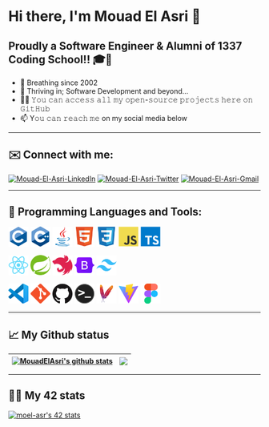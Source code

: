 # Hi there, I'm Mouad El Asri 👋

## Proudly a Software Engineer & Alumni of 1337 Coding School!! 🎓🚀

- 👀 Breathing since 2002
- 🎯 Thriving in; Software Development and beyond...
- 👨‍💻 𝚈𝚘𝚞 𝚌𝚊𝚗 𝚊𝚌𝚌𝚎𝚜𝚜 𝚊𝚕𝚕 𝚖𝚢 𝚘𝚙𝚎𝚗-𝚜𝚘𝚞𝚛𝚌𝚎 𝚙𝚛𝚘𝚓𝚎𝚌𝚝𝚜 𝚑𝚎𝚛𝚎 𝚘𝚗 𝙶𝚒𝚝𝙷𝚞𝚋
- 📫 Y𝚘𝚞 𝚌𝚊𝚗 𝚛𝚎𝚊𝚌𝚑 𝚖𝚎 on my social media below

---

## ✉️ Connect with me:

<p>
  <a href="https://linkedin.com/in/mouad-el-asri" target="blank"><img  src="https://img.icons8.com/color/48/000000/linkedin.png" alt="Mouad-El-Asri-LinkedIn" align="center" height="45" width="45" /></a>
  <a href="https://twitter.com/MouadElAsri4" target="blank"><img  src="https://img.icons8.com/fluency/48/000000/twitter.png" alt="Mouad-El-Asri-Twitter" align="center" height="45" width="45" /></a>
  <a href="mailto:elasrimouad90@gmail.com" target="blank"><img src="https://img.icons8.com/color/48/000000/gmail-new.png" alt="Mouad-El-Asri-Gmail" align="center" height="45" width="45"/></a>
</p>

---

## 🧰 Programming Languages and Tools:

<p align="left">
  <img src="https://raw.githubusercontent.com/devicons/devicon/master/icons/c/c-original.svg" alt="c" width="40" height="40"/>
  <img src="https://raw.githubusercontent.com/devicons/devicon/master/icons/cplusplus/cplusplus-original.svg" alt="cplusplus" width="40" height="40"/>
  <img src="https://raw.githubusercontent.com/devicons/devicon/master/icons/java/java-original.svg" alt="java" width="40" height="40"/>
  <img src="https://raw.githubusercontent.com/devicons/devicon/master/icons/html5/html5-original.svg" alt="html5" width="40" height="40"/>
  <img src="https://raw.githubusercontent.com/devicons/devicon/master/icons/css3/css3-original.svg" alt="css3" width="40" height="40"/>
  <img src="https://raw.githubusercontent.com/devicons/devicon/master/icons/javascript/javascript-original.svg" alt="javascript" width="40" height="40"/>
  <img src="https://raw.githubusercontent.com/devicons/devicon/master/icons/typescript/typescript-original.svg" alt="typescript" width="40" height="40"/>
</p>
<p align="left">
  <img src="https://raw.githubusercontent.com/devicons/devicon/master/icons/react/react-original.svg" alt="reactjs" width="40" height="40"/>
  <img src="https://raw.githubusercontent.com/devicons/devicon/master/icons/spring/spring-original.svg" alt="springboot" width="40" height="40"/>
  <img src="https://raw.githubusercontent.com/devicons/devicon/master/icons/nestjs/nestjs-original.svg" alt="nestjs" width="40" height="40"/>
  <img src="https://raw.githubusercontent.com/devicons/devicon/master/icons/bootstrap/bootstrap-original.svg" alt="bootstrap" width="40" height="40"/>
  <img src="https://raw.githubusercontent.com/devicons/devicon/master/icons/tailwindcss/tailwindcss-original.svg" alt="tailwindcss" width="40" height="40"/>
</p>
<p align="left">
  <img src="https://raw.githubusercontent.com/devicons/devicon/master/icons/vscode/vscode-original.svg" alt="vs code" width="40" height="40"/>
  <img src="https://raw.githubusercontent.com/devicons/devicon/master/icons/git/git-original.svg" alt="git" width="40" height="40"/>
  <img src="https://raw.githubusercontent.com/github/explore/78df643247d429f6cc873026c0622819ad797942/topics/github/github.png" alt="Github" width="40" height="40"/>
  <img src="https://raw.githubusercontent.com/github/explore/80688e429a7d4ef2fca1e82350fe8e3517d3494d/topics/terminal/terminal.png" alt="Terminal" width="40" height="40"/>
  <img src="https://raw.githubusercontent.com/devicons/devicon/master/icons/maven/maven-original.svg" alt="maven" width="40" height="40"/>
  <img src="https://raw.githubusercontent.com/devicons/devicon/master/icons/vitejs/vitejs-original.svg" alt="vite" width="40" height="40"/>
  <img src="https://raw.githubusercontent.com/devicons/devicon/master/icons/figma/figma-original.svg" alt="figma" width="40" height="40"/>
</p>

---

## 📈 My Github status

| <a href="https://github.com/anuraghazra/github-readme-stats"><img align="center" src="https://github-readme-stats.vercel.app/api?username=Mouad-El-Asri&count_private=true&show_icons=true&include_all_commits=true&hide_border=true" alt="MouadElAsri's github stats" /></a> | <a href="https://github.com/anuraghazra/github-readme-stats"><img align="center" src="https://github-readme-stats.vercel.app/api/top-langs/?username=Mouad-El-Asri&layout=compact&hide_border=true" /></a> |
| ------------- | ------------- |

---

## 👨‍💻 My 42 stats

<a href="https://github.com/oakoudad/badge42"><img src="https://badge.mediaplus.ma/black/moel-asr" alt="moel-asr's 42 stats" /></a>
